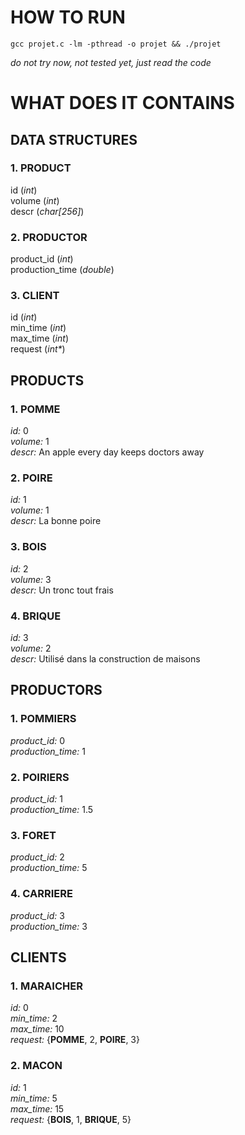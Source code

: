# HOW TO RUN
```
gcc projet.c -lm -pthread -o projet && ./projet
```
*do not try now, not tested yet, just read the code*

# WHAT DOES IT CONTAINS
## DATA STRUCTURES
### 1. PRODUCT
id (*int*)  
volume (*int*)  
descr (*char\[256\]*)
### 2. PRODUCTOR
product_id (*int*)  
production_time (*double*)  
### 3. CLIENT
id (*int*)  
min_time (*int*)  
max_time (*int*)  
request (*int\**)  

## PRODUCTS
### 1. POMME
*id:* 0  
*volume:* 1  
*descr:* An apple every day keeps doctors away  
### 2. POIRE
*id:* 1  
*volume:* 1  
*descr:* La bonne poire  
### 3. BOIS
*id:* 2  
*volume:* 3  
*descr:* Un tronc tout frais  
### 4. BRIQUE
*id:* 3  
*volume:* 2  
*descr:* Utilisé dans la construction de maisons  

## PRODUCTORS
### 1. POMMIERS
*product_id:* 0  
*production_time:* 1  
### 2. POIRIERS
*product_id:* 1  
*production_time:* 1.5  
### 3. FORET
*product_id:* 2  
*production_time:* 5  
### 4. CARRIERE
*product_id:* 3  
*production_time:* 3  

## CLIENTS
### 1. MARAICHER
*id:* 0  
*min_time:* 2  
*max_time:* 10  
*request:* {**POMME**, 2, **POIRE**, 3}  
### 2. MACON
*id:* 1  
*min_time:* 5  
*max_time:* 15  
*request:* {**BOIS**, 1, **BRIQUE**, 5}  